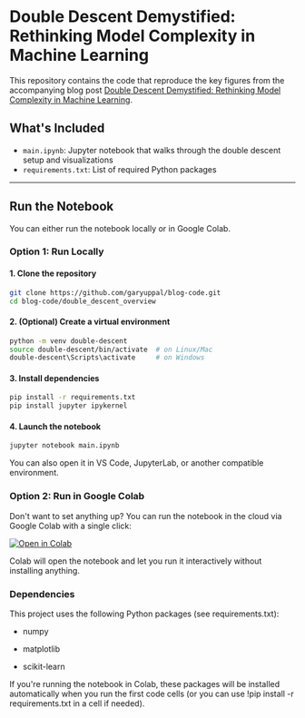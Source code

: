 # Double Descent Demystified: Rethinking Model Complexity in Machine Learning

This repository contains the code that reproduce the key figures from the accompanying blog post [Double Descent Demystified: Rethinking Model Complexity in Machine Learning](https://garyuppal.github.io/posts/double_descent/).

## What's Included

- `main.ipynb`: Jupyter notebook that walks through the double descent setup and visualizations
- `requirements.txt`: List of required Python packages

---

## Run the Notebook

You can either run the notebook locally or in Google Colab.

### Option 1: Run Locally

#### 1. Clone the repository

```bash
git clone https://github.com/garyuppal/blog-code.git
cd blog-code/double_descent_overview
```

#### 2. (Optional) Create a virtual environment
```bash
python -m venv double-descent
source double-descent/bin/activate  # on Linux/Mac
double-descent\Scripts\activate     # on Windows
```

#### 3. Install dependencies
```bash
pip install -r requirements.txt
pip install jupyter ipykernel
```


#### 4. Launch the notebook
```bash
jupyter notebook main.ipynb
```
You can also open it in VS Code, JupyterLab, or another compatible environment.


### Option 2: Run in Google Colab
Don't want to set anything up? You can run the notebook in the cloud via Google Colab with a single click:

[![Open in Colab](https://colab.research.google.com/assets/colab-badge.svg)](https://colab.research.google.com/github/garyuppal/blog-code/blob/main/double_descent_overview/main.ipynb?fresh=true)

Colab will open the notebook and let you run it interactively without installing anything.

### Dependencies
This project uses the following Python packages (see requirements.txt):

- numpy

- matplotlib

- scikit-learn

If you're running the notebook in Colab, these packages will be installed automatically when you run the first code cells (or you can use !pip install -r requirements.txt in a cell if needed).